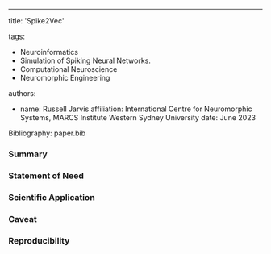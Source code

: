 -----
title: 'Spike2Vec'

tags:
  - Neuroinformatics
  - Simulation of Spiking Neural Networks.
  - Computational Neuroscience
  - Neuromorphic Engineering

authors:
  - name: Russell Jarvis
    affiliation: International Centre for Neuromorphic Systems, MARCS Institute Western Sydney University
date: June  2023

Bibliography: paper.bib

### Summary

### Statement of Need

### Scientific Application

### Caveat

### Reproducibility